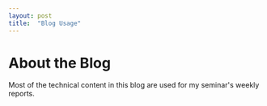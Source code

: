 ```yaml
---
layout: post
title:  "Blog Usage"
---
```


# About the Blog 

Most of the technical content in this blog are used for my seminar's weekly reports.
